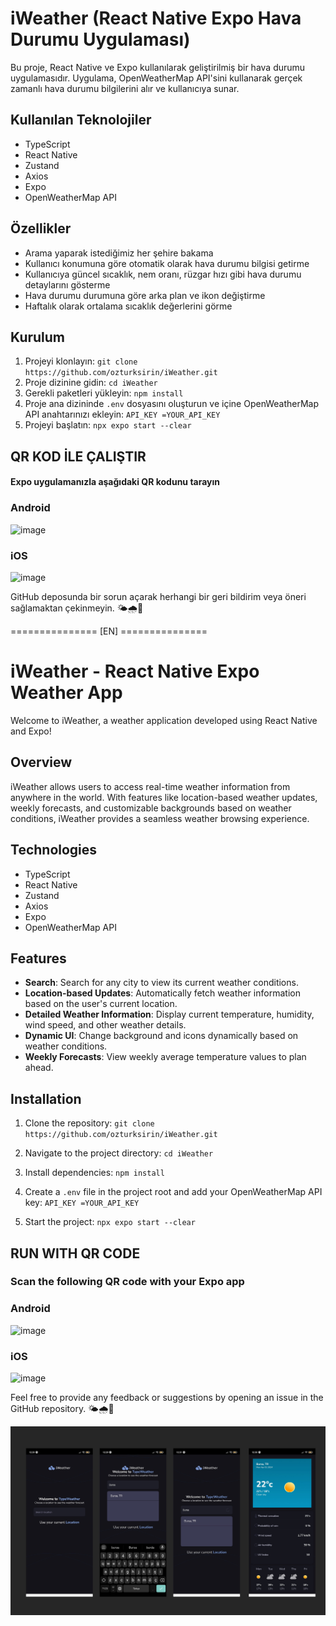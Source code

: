 # iWeather (React Native Expo Hava Durumu Uygulaması)

Bu proje, React Native ve Expo kullanılarak geliştirilmiş bir hava durumu uygulamasıdır. Uygulama, OpenWeatherMap API'sini kullanarak gerçek zamanlı hava durumu bilgilerini alır ve kullanıcıya sunar.

## Kullanılan Teknolojiler

- TypeScript
- React Native
- Zustand
- Axios
- Expo
- OpenWeatherMap API

## Özellikler

- Arama yaparak istediğimiz her şehire bakama
- Kullanıcı konumuna göre otomatik olarak hava durumu bilgisi getirme
- Kullanıcıya güncel sıcaklık, nem oranı, rüzgar hızı gibi hava durumu detaylarını gösterme
- Hava durumu durumuna göre arka plan ve ikon değiştirme
- Haftalık olarak ortalama sıcaklık değerlerini görme

## Kurulum

1. Projeyi klonlayın:
   `git clone https://github.com/ozturksirin/iWeather.git`
2. Proje dizinine gidin:
   `cd iWeather`
3. Gerekli paketleri yükleyin:
   `npm install`
4. Proje ana dizininde `.env` dosyasını oluşturun ve içine OpenWeatherMap API anahtarınızı ekleyin:
   `API_KEY =YOUR_API_KEY`
5. Projeyi başlatın:
   `npx expo start --clear`

## QR KOD İLE ÇALIŞTIR

#### Expo uygulamanızla aşağıdaki QR kodunu tarayın

### Android

![image](https://github.com/ozturksirin/iWeather/assets/92751534/6fd0294d-5f8e-4de1-a851-980786256c1e)

### iOS

![image](https://github.com/ozturksirin/iWeather/assets/92751534/4ea491c1-beaa-4c01-ad33-5c64317503e5)

GitHub deposunda bir sorun açarak herhangi bir geri bildirim veya öneri sağlamaktan çekinmeyin. 🌤️🌧️🌈

=============== [EN] ===============

# iWeather - React Native Expo Weather App

Welcome to iWeather, a weather application developed using React Native and Expo!

## Overview

iWeather allows users to access real-time weather information from anywhere in the world. With features like location-based weather updates, weekly forecasts, and customizable backgrounds based on weather conditions, iWeather provides a seamless weather browsing experience.

## Technologies

- TypeScript
- React Native
- Zustand
- Axios
- Expo
- OpenWeatherMap API

## Features

- **Search**: Search for any city to view its current weather conditions.
- **Location-based Updates**: Automatically fetch weather information based on the user's current location.
- **Detailed Weather Information**: Display current temperature, humidity, wind speed, and other weather details.
- **Dynamic UI**: Change background and icons dynamically based on weather conditions.
- **Weekly Forecasts**: View weekly average temperature values to plan ahead.

## Installation

1. Clone the repository:
   `git clone https://github.com/ozturksirin/iWeather.git`

2. Navigate to the project directory:
   `cd iWeather`

3. Install dependencies:
   `npm install`

4. Create a `.env` file in the project root and add your OpenWeatherMap API key:
   `API_KEY =YOUR_API_KEY`

5. Start the project:
   `npx expo start --clear`

## RUN WITH QR CODE

### Scan the following QR code with your Expo app

### Android

![image](https://github.com/ozturksirin/iWeather/assets/92751534/6fd0294d-5f8e-4de1-a851-980786256c1e)

### iOS

![image](https://github.com/ozturksirin/iWeather/assets/92751534/4ea491c1-beaa-4c01-ad33-5c64317503e5)

Feel free to provide any feedback or suggestions by opening an issue in the GitHub repository. 🌤️🌧️🌈

![iWeather ss](src/assets/ss.png)

